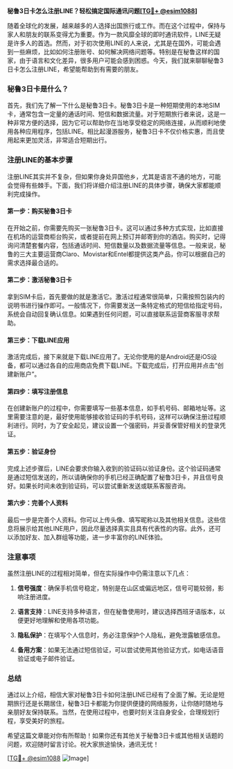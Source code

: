 **秘鲁3日卡怎么注册LINE？轻松搞定国际通讯问题[[TG💪+ @esim1088](https://t.me/s/esim1088)]**

随着全球化的发展，越来越多的人选择出国旅行或工作。而在这个过程中，保持与家人和朋友的联系变得尤为重要。作为一款风靡全球的即时通讯软件，LINE无疑是许多人的首选。然而，对于初次使用LINE的人来说，尤其是在国外，可能会遇到一些麻烦，比如如何注册账号、如何解决网络问题等。特别是在秘鲁这样的国家，由于语言和文化差异，很多用户可能会感到困惑。今天，我们就来聊聊秘鲁3日卡怎么注册LINE，希望能帮助到有需要的朋友。

### 秘鲁3日卡是什么？

首先，我们先了解一下什么是秘鲁3日卡。秘鲁3日卡是一种短期使用的本地SIM卡，通常包含一定量的通话时间、短信和数据流量。对于短期旅行者来说，这是一种非常方便的选择，因为它可以帮助你在当地享受稳定的网络连接，从而顺利地使用各种应用程序，包括LINE。相比起漫游服务，秘鲁3日卡不仅价格实惠，而且使用起来更加灵活，非常适合短期出行。

### 注册LINE的基本步骤

注册LINE其实并不复杂，但如果你身处异国他乡，尤其是语言不通的地方，可能会觉得有些棘手。下面，我们将详细介绍注册LINE的具体步骤，确保大家都能顺利完成操作。

#### 第一步：购买秘鲁3日卡

在开始之前，你需要先购买一张秘鲁3日卡。这可以通过多种方式实现，比如直接在机场的运营商柜台购买，或者提前在网上预订并邮寄到你的酒店。购买时，记得询问清楚套餐内容，包括通话时间、短信数量以及数据流量等信息。一般来说，秘鲁的三大主要运营商Claro、Movistar和Entel都提供这类产品，你可以根据自己的需求选择最合适的。

#### 第二步：激活秘鲁3日卡

拿到SIM卡后，首先要做的就是激活它。激活过程通常很简单，只需按照包装内的说明书进行操作即可。一般情况下，你需要发送一条特定格式的短信给指定号码，系统会自动回复确认信息。如果遇到任何问题，可以直接联系运营商客服寻求帮助。

#### 第三步：下载LINE应用

激活完成后，接下来就是下载LINE应用了。无论你使用的是Android还是iOS设备，都可以通过各自的应用商店免费下载LINE。下载完成后，打开应用并点击“创建新账户”。

#### 第四步：填写注册信息

在创建新账户的过程中，你需要填写一些基本信息，如手机号码、邮箱地址等。这里需要注意的是，最好使用能够接收验证码的手机号码，这样可以确保注册过程顺利进行。同时，为了安全起见，建议设置一个强密码，并妥善保管好相关的登录凭证。

#### 第五步：验证身份

完成上述步骤后，LINE会要求你输入收到的验证码以验证身份。这个验证码通常是通过短信发送的，所以请确保你的手机已经正确配置了秘鲁3日卡，并且信号良好。如果长时间未收到验证码，可以尝试重新发送或联系客服咨询。

#### 第六步：完善个人资料

最后一步是完善个人资料。你可以上传头像、填写昵称以及其他相关信息。这些信息将展示给其他LINE用户，因此尽量选择真实且具有代表性的内容。此外，还可以添加好友、加入群组等功能，进一步丰富你的LINE体验。

### 注意事项

虽然注册LINE的过程相对简单，但在实际操作中仍需注意以下几点：

1. **信号强度**：确保手机信号稳定，特别是在山区或偏远地区，信号可能较弱，影响注册进度。
   
2. **语言支持**：LINE支持多种语言，但在秘鲁使用时，建议选择西班牙语版本，以便更好地理解和使用各项功能。

3. **隐私保护**：在填写个人信息时，务必注意保护个人隐私，避免泄露敏感信息。

4. **备用方案**：如果无法通过短信验证，可以尝试使用其他验证方式，如电话语音验证或电子邮件验证。

### 总结

通过以上介绍，相信大家对秘鲁3日卡如何注册LINE已经有了全面了解。无论是短期旅行还是长期居住，秘鲁3日卡都能为你提供便捷的网络服务，让你随时随地与亲朋好友保持联系。当然，在使用过程中，也要时刻关注自身安全，合理规划行程，享受美好的旅程。

希望这篇文章能对你有所帮助！如果你还有其他关于秘鲁3日卡或其他相关话题的问题，欢迎随时留言讨论。祝大家旅途愉快，通讯无忧！

[[TG💪+ @esim1088](https://t.me/s/esim1088) ![Image](https://i.postimg.cc/4NQfJmqS/Snipaste-2025-05-13-00-14-12.png)]